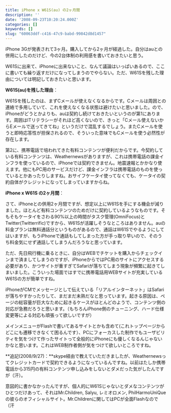 ```yaml
---
title: iPhone x W61S(au) の2ヶ月間
description: ''
date: '2008-09-23T10:20:24.000Z'
categories: []
keywords: []
slug: "60063ddf-c416-47c9-babd-99842d8d1457"
---
```

iPhone 3Gが発表されて3ヶ月。購入してから2ヶ月が経過した。自分はauとの併用にしたのだけど、今の2台体制の利用感を書いておきたいと思う。

W61Sに出来て、iPhoneに出来ないこと、なんて議論はいっぱいあるので、ここに書いても繰り返すだけになってしまうのでやらない。ただ、W61Sを残した理由については明記しておきたいと思います。

**W61S(au)を残した理由**：

W61Sを残したのは、まずCメールが使えなくなるからです。Cメールは周囲との連絡で多用していて、これを使えなくなる状態は避けたいと思いました。ので、iPhoneがどうとかよりも、auは契約し続けておきたいというのが第1にあります。周囲はITリテラシーがそれほど高くないので、きっと「Cメール使えないからEメールで送ってきてね」というだけで混乱するでしょう。またCメールを使うと即時応答性が担保されるので、そういった意味でもCメールを使う必然性が存在します。

第2に、携帯電話で培われてきた有料コンテンツが便利だからです。今契約している有料コンテンツは、Weathernewsがありますが、これは携帯電話の課金インフラを使っているので、iPhoneでは契約できません。地震速報とかかなり使えます。他にもPC用のサービスだけど、課金インフラは携帯電話のものを使っているとかあったりしますね。おサイフケータイ使ってなくても、ケータイの契約自体がクレジットになってしまっていますからね。

**iPhone x W61S の2ヶ月間**：

さて、iPhoneとの併用2ヶ月間ですが、想定以上にW61Sを手にする機会が減りました。ほとんど有料コンテンツのためだけに契約しているようなものです。そもそもケータイをさわる90%以上の時間がタスク管理(OmniFocus)とTwitter(Twitterrific)ですから、W61Sが活躍しそうなところはありません。auの料金プランは無料通話分というものがあるので、通話はW61Sでやるようにしてはいますが、もうiPhoneで通話もしてしまった方が手っ取り早いので、そのうち料金気にせず通話してしまうんだろうなと思っています。

ただ、先日飛行機に乗るときに、自分はWEBでチケットを購入からチェックインまで済ましてしまうのですが、iPhoneからではPC用のサイトにアクセスする必要があり、かつサイトが重すぎてSafariが落ちてしまう現象が頻繁に起きてしまいました。こういった場面ではすでに携帯電話用WEBサイトが充実しているW61Sの方が簡単ですね。

iPhoneがCMでメッセージとして伝えている「リアルインターネット」はSafariが落ちやすかったりして、まだまだ未熟だなと思っています。起きる原因は、ページの総容量が巨大なために起きるケースがほとんどのようで、コンテンツ側の対応が急務だろうと思います。（もちろんiPhone側のチューニング、ハード仕様変更等による対応も頑張って欲しいですが）

メインメニューがFlashで書いてあるサイトとかも含めて(これトップページからどこにも遷移できなくて困るんです）、PCにフォーカスした制作でもユーザビリティを気をつけて作ったサイトって全般的にiPhoneにも優しくなるんじゃないかなと思います。これはWEB制作者側が気をつけて欲しいところですね。

**追記(2008/9/27)：**skype経由で教えていただきましたが、Weathernewsってクレジットカードで契約できるようになっているんですね。以前はたしか携帯電話から315円の有料コンテンツ申し込みをしないとダメだった気がしたんですが（汗）。

意図的に書かなかったんですが、個人的にW61Sじゃないとダメなコンテンツがひとつだけあって、それはMr.Children, Salyu, レミオロメン, PhilHarmoUniQueの彼らのオフィシャルサイト。Mr.Childrenに関してはPCが全面Flashなので（汗